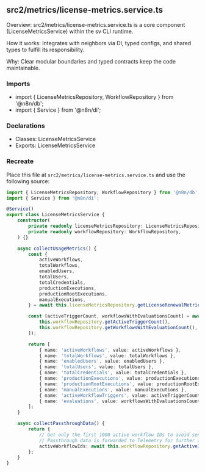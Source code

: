 ## src2/metrics/license-metrics.service.ts

Overview: src2/metrics/license-metrics.service.ts is a core component (LicenseMetricsService) within the sv CLI runtime.

How it works: Integrates with neighbors via DI, typed configs, and shared types to fulfill its responsibility.

Why: Clear modular boundaries and typed contracts keep the code maintainable.

### Imports

- import { LicenseMetricsRepository, WorkflowRepository } from '@n8n/db';
- import { Service } from '@n8n/di';

### Declarations

- Classes: LicenseMetricsService
- Exports: LicenseMetricsService

### Recreate

Place this file at `src2/metrics/license-metrics.service.ts` and use the following source:

```ts
import { LicenseMetricsRepository, WorkflowRepository } from '@n8n/db';
import { Service } from '@n8n/di';

@Service()
export class LicenseMetricsService {
	constructor(
		private readonly licenseMetricsRepository: LicenseMetricsRepository,
		private readonly workflowRepository: WorkflowRepository,
	) {}

	async collectUsageMetrics() {
		const {
			activeWorkflows,
			totalWorkflows,
			enabledUsers,
			totalUsers,
			totalCredentials,
			productionExecutions,
			productionRootExecutions,
			manualExecutions,
		} = await this.licenseMetricsRepository.getLicenseRenewalMetrics();

		const [activeTriggerCount, workflowsWithEvaluationsCount] = await Promise.all([
			this.workflowRepository.getActiveTriggerCount(),
			this.workflowRepository.getWorkflowsWithEvaluationCount(),
		]);

		return [
			{ name: 'activeWorkflows', value: activeWorkflows },
			{ name: 'totalWorkflows', value: totalWorkflows },
			{ name: 'enabledUsers', value: enabledUsers },
			{ name: 'totalUsers', value: totalUsers },
			{ name: 'totalCredentials', value: totalCredentials },
			{ name: 'productionExecutions', value: productionExecutions },
			{ name: 'productionRootExecutions', value: productionRootExecutions },
			{ name: 'manualExecutions', value: manualExecutions },
			{ name: 'activeWorkflowTriggers', value: activeTriggerCount },
			{ name: 'evaluations', value: workflowsWithEvaluationsCount },
		];
	}

	async collectPassthroughData() {
		return {
			// Get only the first 1000 active workflow IDs to avoid sending too much data to License Server
			// Passthrough data is forwarded to Telemetry for further analysis, such as quota excesses
			activeWorkflowIds: await this.workflowRepository.getActiveIds({ maxResults: 1000 }),
		};
	}
}

```
